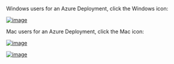 Windows users for an Azure Deployment, click the Windows icon:

[![image](https://github.com/vitruveo-validators/azure/assets/157662422/d6c0b3e3-eb35-4bd4-a44c-69a5b1dc3e12)](https://github.com/vitruveo-validators/azure/tree/main/Windows)

 Mac users for an Azure Deployment, click the Mac icon:

[![image]([https://github.com/vitruveo-validators/azure/assets/157662422/d6c0b3e3-eb35-4bd4-a44c-69a5b1dc3e12)](https://github.com/vitruveo-validators/azure/tree/main/Windows)

[![image](https://github.com/vitruveo-validators/azure/assets/157662422/4606795a-2489-4eda-9c5b-5ff2592f62b7)](https://github.com/vitruveo-validators/azure/tree/main/Mac)
